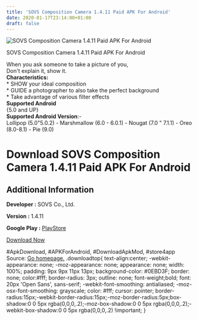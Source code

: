 ```yaml
---
title: 'SOVS Composition Camera 1.4.11 Paid APK For Android'
date: 2020-01-17T23:14:00+01:00
draft: false
---
```


![SOVS Composition Camera 1.4.11 Paid APK For Android](https://i2.wp.com/apkhome.net/wp-content/uploads/2020/01/SOVS-Composition-Camera-1.4.11-Paid.png "SOVS Composition Camera 1.4.11 Paid APK For Android")

  

SOVS Composition Camera 1.4.11 Paid APK For Android

When you ask someone to take a picture of you,  
Don't explain it, show it.  
**Characteristics:**  
\* SHOW your ideal composition  
\* GUIDE a photographer to also take the perfect background  
\* Take advantage of various filter effects  
**Supported Android**  
{5.0 and UP}  
**Supported Android Version**:-  
Lollipop (5.0"5.0.2) - Marshmallow (6.0 - 6.0.1) - Nougat (7.0 " 7.1.1) - Oreo (8.0-8.1) - Pie (9.0)

Download SOVS Composition Camera 1.4.11 Paid APK For Android
============================================================

Additional Information
----------------------

**Developer :** SOVS Co., Ltd.

**Version :** 1.4.11

**Google Play :** [PlayStore](https://play.google.com/store/apps/details?id=me.sovs.sovs)

  

[Download Now](https://store4app.co/post/sovs-composition-camera-1-4-11-paid-apk-for-android_1579288074)

  
#ApkDownload, #APKForAndroid, #DownloadApkMod, #store4app  
Source: [Go homepage.](https://store4app.co/post/sovs-composition-camera-1-4-11-paid-apk-for-android_1579288074) .downloadtop{ text-align:center; -webkit-appearance: none; -moz-appearance: none; appearance: none; width: 100%; padding: 9px 9px 11px 13px; background-color: #0EBD3F; border: none; color:#fff; border-radius: 3px; outline: none; font-weight;bold; font: 20px 'Open Sans', sans-serif; -webkit-font-smoothing: antialiased; -moz-osx-font-smoothing: grayscale; color: #fff; cursor: pointer; border-radius:15px;-webkit-border-radius:15px;-moz-border-radius:5px;box-shadow:0 0 5px rgba(0,0,0,.2);-moz-box-shadow:0 0 5px rgba(0,0,0,.2);-webkit-box-shadow:0 0 5px rgba(0,0,0,.2) !important; }